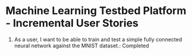 # Machine Learning Testbed Platform - Incremental User Stories

1. As a user, I want to be able to train and test a simple fully connected neural network against the MNIST dataset.: Completed

